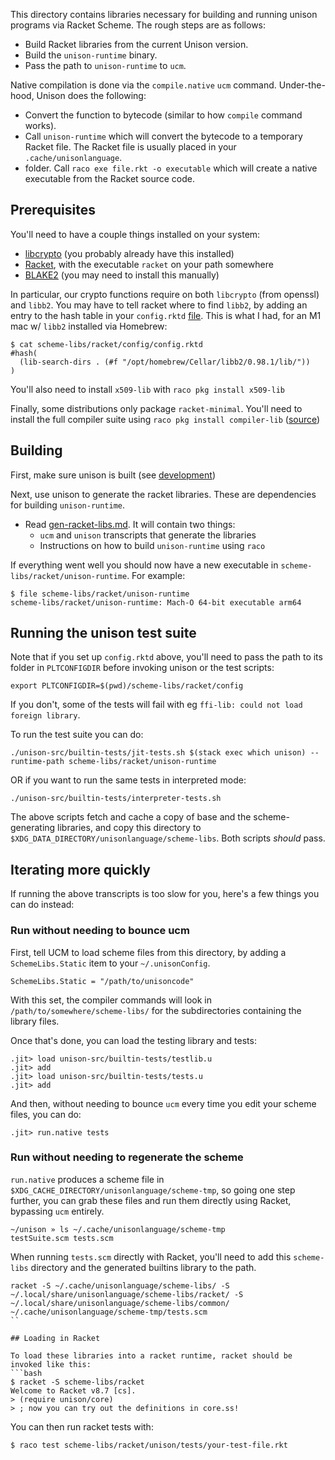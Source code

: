 This directory contains libraries necessary for building and running
unison programs via Racket Scheme.  The rough steps are as follows:

* Build Racket libraries from the current Unison version.
* Build the `unison-runtime` binary.
* Pass the path to `unison-runtime` to `ucm`.

Native compilation is done via the `compile.native` `ucm` command.
Under-the-hood, Unison does the following:

* Convert the function to bytecode (similar to how `compile` command works).
* Call `unison-runtime` which will convert the bytecode to a temporary Racket
  file.  The Racket file is usually placed in your `.cache/unisonlanguage`.
* folder. Call `raco exe file.rkt -o executable` which will create a native
  executable from the Racket source code.

## Prerequisites

You'll need to have a couple things installed on your system:

* [libcrypto](https://github.com/openssl/openssl) (you probably already have this installed)
* [Racket](https://racket-lang.org/), with the executable `racket` on your path somewhere
* [BLAKE2](https://github.com/BLAKE2/libb2) (you may need to install this manually)


In particular, our crypto functions require on both `libcrypto` (from
openssl) and `libb2`. You may have to tell racket where to find `libb2`,
by adding an entry to the hash table in your `config.rktd`
[file](https://docs.racket-lang.org/raco/config-file.html).
This is what I had, for an M1 mac w/ `libb2` installed via Homebrew:
```
$ cat scheme-libs/racket/config/config.rktd
#hash(
  (lib-search-dirs . (#f "/opt/homebrew/Cellar/libb2/0.98.1/lib/"))
)
```
You'll also need to install `x509-lib` with `raco pkg install x509-lib`

Finally, some distributions only package `racket-minimal`.  You'll need to
install the full compiler suite using `raco pkg install compiler-lib`
([source](https://www.dbrunner.de/blog/2016/01/12/using-racket-minimal-and-raco/))

## Building

First, make sure unison is built (see [development](../../../development.markdown))

Next, use unison to generate the racket libraries.  These are dependencies for
building `unison-runtime`.
* Read [gen-racket-libs.md](../../../unison-src/transcripts-manual/gen-racket-libs.md).
  It will contain two things:
  * `ucm` and `unison` transcripts that generate the libraries
  * Instructions on how to build `unison-runtime` using `raco`

If everything went well you should now have a new executable in `scheme-libs/racket/unison-runtime`.
For example:
```
$ file scheme-libs/racket/unison-runtime
scheme-libs/racket/unison-runtime: Mach-O 64-bit executable arm64
```

## Running the unison test suite

Note that if you set up `config.rktd` above, you'll need to pass the path to its
folder in `PLTCONFIGDIR` before invoking unison or the test scripts:

```
export PLTCONFIGDIR=$(pwd)/scheme-libs/racket/config
```

If you don't, some of the tests will fail with eg `ffi-lib: could not load foreign library`.

To run the test suite you can do:

```
./unison-src/builtin-tests/jit-tests.sh $(stack exec which unison) --runtime-path scheme-libs/racket/unison-runtime
```

OR if you want to run the same tests in interpreted mode:

```
./unison-src/builtin-tests/interpreter-tests.sh
```

The above scripts fetch and cache a copy of base and the scheme-generating
libraries, and copy this directory to `$XDG_DATA_DIRECTORY/unisonlanguage/scheme-libs`.
Both scripts _should_ pass.

## Iterating more quickly

If running the above transcripts is too slow for you, here's a few things you can do instead:

### Run without needing to bounce ucm

First, tell UCM to load scheme files from this directory, by adding
a `SchemeLibs.Static` item to your `~/.unisonConfig`.

```
SchemeLibs.Static = "/path/to/unisoncode"
```

With this set, the compiler commands will look in `/path/to/somewhere/scheme-libs/` for the subdirectories containing the library files.

Once that's done, you can load the testing library and tests:

```
.jit> load unison-src/builtin-tests/testlib.u
.jit> add
.jit> load unison-src/builtin-tests/tests.u
.jit> add
```

And then, without needing to bounce `ucm` every time you edit your scheme files, you can do:

```
.jit> run.native tests
```

### Run without needing to regenerate the scheme

`run.native` produces a scheme file in `$XDG_CACHE_DIRECTORY/unisonlanguage/scheme-tmp`, so going one step further, you can grab these files and run them directly using Racket, bypassing `ucm` entirely.

```
~/unison » ls ~/.cache/unisonlanguage/scheme-tmp
testSuite.scm tests.scm
```

When running `tests.scm` directly with Racket, you'll need to add this `scheme-libs` directory and the generated builtins library to the path.

```
racket -S ~/.cache/unisonlanguage/scheme-libs/ -S ~/.local/share/unisonlanguage/scheme-libs/racket/ -S ~/.local/share/unisonlanguage/scheme-libs/common/  ~/.cache/unisonlanguage/scheme-tmp/tests.scm
``

## Loading in Racket

To load these libraries into a racket runtime, racket should be invoked like this:
```bash
$ racket -S scheme-libs/racket
Welcome to Racket v8.7 [cs].
> (require unison/core)
> ; now you can try out the definitions in core.ss!
```

You can then run racket tests with:

```bash
$ raco test scheme-libs/racket/unison/tests/your-test-file.rkt
```
